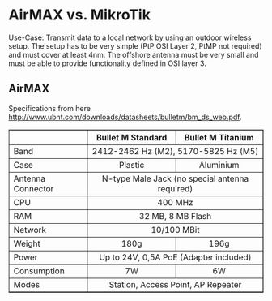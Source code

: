 # AirMAX vs. MikroTik

Use-Case: Transmit data to a local network by using an outdoor wireless setup. The setup has to be very simple (PtP OSI Layer 2, PtMP not required) and must cover at least 4nm. The offshore antenna must be very small and must be able to provide functionality defined in OSI layer 3.

## AirMAX

Specifications from here http://www.ubnt.com/downloads/datasheets/bulletm/bm_ds_web.pdf. 

<table border="1" cellpadding="1" cellspacing="1" style="width:100%">
	<thead>
		<tr>
			<th scope="col">&nbsp;</th>
			<th scope="col">Bullet M Standard</th>
			<th scope="col">Bullet M Titanium</th>
		</tr>
	</thead>
	<tbody>
		<tr>
			<td>Band</td>
			<td colspan="2" rowspan="1" style="text-align: center;">2412-2462 Hz (M2), 5170-5825 Hz (M5)</td>
		</tr>
		<tr>
			<td>Case</td>
			<td style="text-align: center;">Plastic</td>
			<td style="text-align: center;">Aluminium</td>
		</tr>
		<tr>
			<td>Antenna Connector</td>
			<td colspan="2" rowspan="1" style="text-align: center;">N-type Male Jack (no special antenna required)</td>
		</tr>
		<tr>
			<td>CPU</td>
			<td colspan="2" rowspan="1" style="text-align: center;">400 MHz</td>
		</tr>
		<tr>
			<td>RAM</td>
			<td colspan="2" rowspan="1" style="text-align: center;">32 MB, 8 MB Flash</td>
		</tr>
		<tr>
			<td>Network</td>
			<td colspan="2" rowspan="1" style="text-align: center;">10/100 MBit</td>
		</tr>
		<tr>
			<td>Weight</td>
			<td style="text-align: center;">180g</td>
			<td style="text-align: center;">196g</td>
		</tr>
		<tr>
			<td>Power</td>
			<td colspan="2" rowspan="1" style="text-align: center;">Up to 24V, 0,5A PoE (Adapter included)</td>
		</tr>
		<tr>
			<td>Consumption</td>
			<td style="text-align: center;">7W</td>
			<td style="text-align: center;">6W</td>
		</tr>
		<tr>
			<td>Modes</td>
			<td colspan="2" rowspan="1" style="text-align: center;">Station, Access Point, AP Repeater</td>
		</tr>
	</tbody>
</table>